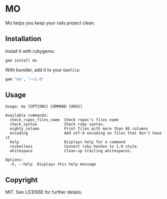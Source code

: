 # MO

Mo helps you keep your rails project clean.

## Installation

Install it with rubygems:

    gem install mo

With bundler, add it to your `Gemfile`:

``` ruby
gem "mo", "~>1.0"
```

## Usage

```
Usage: mo [OPTIONS] COMMAND [ARGS]

Available commands:
  check_rspec_files_name  Check rspec's files name
  check_syntax            Check ruby syntax.
  eighty_column           Print files with more than 80 columns
  encoding                Add utf-8 encoding on files that don't have it
  help                    Displays help for a command
  rocketless              Convert ruby hashes to 1.9 style.
  whitespace              Clean-up trailing whitespaces.

Options:
  -h, --help  Displays this help message
```

## Copyright

MIT. See LICENSE for further details.

